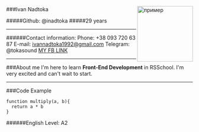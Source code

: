 
<img src = "https://res.cloudinary.com/soundbetter/image/upload/c_fill,f_auto,g_face:auto,h_533,q_90,w_533/v1542112137/assets/photos/141877/sY_D8gtX_400x400.jpg" width = "150" height = "150" alt = "пример" align = "right" />
###Ivan Nadtoka

#####Github: @inadtoka
#####29 years
___
######Contact information:
Phone: +38 093 720 63 87
E-mail: ivannadtoka1992@gmail.com
Telegram: @tokasound
[MY FB LINK](https://www.facebook.com/ivan.nadtoka)
___
###About me
I'm here to learn **Front-End Development** in RSSchool. I'm very excited and can't wait to start.
___
###Code Example
```
function multiply(a, b){
  return a * b
}
```
######English Level: A2
